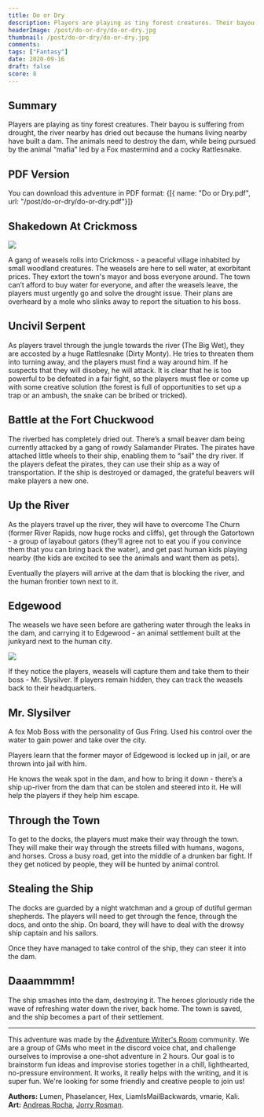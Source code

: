 ```yaml
---
title: Do or Dry
description: Players are playing as tiny forest creatures. Their bayou is suffering from drought, the river nearby has dried out because the humans living nearby have built a dam. The animals need to destroy the dam, while being pursued by the animal “mafia” led by a Fox mastermind and a cocky Rattlesnake.
headerImage: /post/do-or-dry/do-or-dry.jpg
thumbnail: /post/do-or-dry/do-or-dry.jpg
comments: 
tags: ["Fantasy"]
date: 2020-09-16
draft: false
score: 8
---
```


## Summary
Players are playing as tiny forest creatures. Their bayou is suffering from drought, the river nearby has dried out because the humans living nearby have built a dam. The animals need to destroy the dam, while being pursued by the animal “mafia” led by a Fox mastermind and a cocky Rattlesnake.

## PDF Version
You can download this adventure in PDF format:
<Downloads>
{[{ name: "Do or Dry.pdf", url: "/post/do-or-dry/do-or-dry.pdf"}]}
</Downloads>

## Shakedown At Crickmoss

![](/post/do-or-dry/crickmoss.jpg)

A gang of weasels rolls into Crickmoss - a peaceful village inhabited by small woodland creatures. The weasels are here to sell water, at exorbitant prices. They extort the town's mayor and boss everyone around. The town can’t afford to buy water for everyone, and after the weasels leave, the players must urgently go and solve the drought issue. Their plans are overheard by a mole who slinks away to report the situation to his boss.

## Uncivil Serpent

As players travel through the jungle towards the river (The Big Wet), they are accosted by a huge Rattlesnake (Dirty Monty). He tries to threaten them into turning away, and the players must find a way around him. If he suspects that they will disobey, he will attack. It is clear that he is too powerful to be defeated in a fair fight, so the players must flee or come up with some creative solution (the forest is full of opportunities to set up a trap or an ambush, the snake can be bribed or tricked).

## Battle at the Fort Chuckwood

The riverbed has completely dried out. There’s a small beaver dam being currently attacked by a gang of rowdy Salamander Pirates. The pirates have attached little wheels to their ship, enabling them to “sail” the dry river. If the players defeat the pirates, they can use their ship as a way of transportation. If the ship is destroyed or damaged, the grateful beavers will make players a new one.

## Up the River

As the players travel up the river, they will have to overcome The Churn (former River Rapids, now huge rocks and cliffs), get through the Gatortown - a group of layabout gators (they’ll agree not to eat you if you convince them that you can bring back the water), and get past human kids playing nearby (the kids are excited to see the animals and want them as pets).

Eventually the players will arrive at the dam that is blocking the river, and the human frontier town next to it.

## Edgewood

The weasels we have seen before are gathering water through the leaks in the dam, and carrying it to Edgewood - an animal settlement built at the junkyard next to the human city.

![](/post/do-or-dry/weston-t-jones-trinndamfin-web.jpg)

If they notice the players, weasels will capture them and take them to their boss - Mr. Slysilver. If players remain hidden, they can track the weasels back to their headquarters.

<CharacterBox>

## Mr. Slysilver
A fox Mob Boss with the personality of Gus Fring. Used his control over the water to gain power and take over the city.

</CharacterBox>

Players learn that the former mayor of Edgewood is locked up in jail, or are thrown into jail with him.

He knows the weak spot in the dam, and how to bring it down - there’s a ship up-river from the dam that can be stolen and steered into it. He will help the players if they help him escape. 

## Through the Town

To get to the docks, the players must make their way through the town. They will make their way through the streets filled with humans, wagons, and horses. Cross a busy road, get into the middle of a drunken bar fight. If they get noticed by people, they will be hunted by animal control.

## Stealing the Ship

The docks are guarded by a night watchman and a group of dutiful german shepherds. The players will need to get through the fence, through the docs, and onto the ship. On board, they will have to deal with the drowsy ship captain and his sailors.

Once they have managed to take control of the ship, they can steer it into the dam.

## Daaammmm!

The ship smashes into the dam, destroying it. The heroes gloriously ride the wave of refreshing water down the river, back home. The town is saved, and the ship becomes a part of their settlement.

---
This adventure was made by the [Adventure Writer's Room](https://rpgadventures.io/writers-room) community. We are a group of GMs who meet in the discord voice chat, and challenge ourselves to improvise a one-shot adventure in 2 hours. Our goal is to brainstorm fun ideas and improvise stories together in a chill, lighthearted, no-pressure environment. It works, it really helps with the writing, and it is super fun. We're looking for some friendly and creative people to join us!

**Authors:** Lumen, Phaselancer, Hex, LiamIsMailBackwards, vmarie, Kali.  
**Art:** [Andreas Rocha](https://www.artstation.com/andreasrocha), [Jorry Rosman](https://www.artstation.com/jorryrosman).